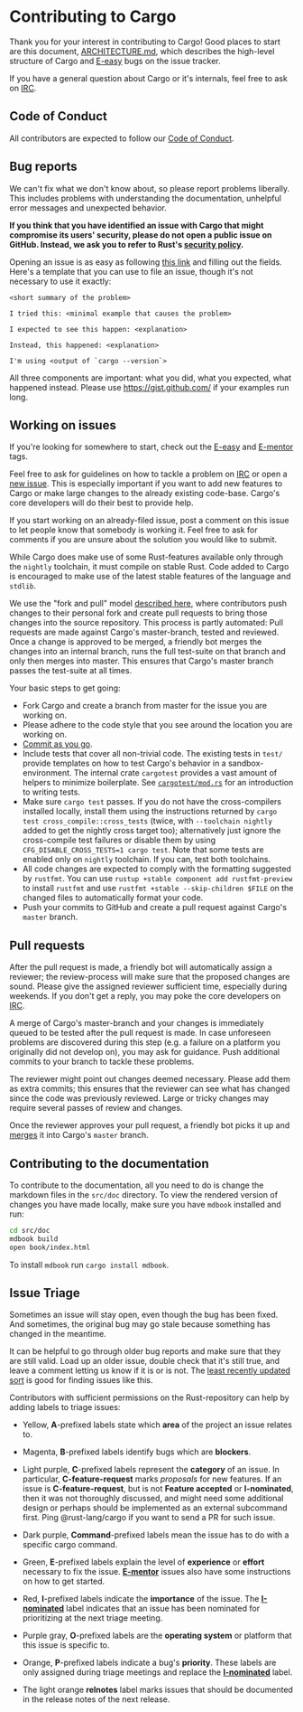 # Contributing to Cargo

Thank you for your interest in contributing to Cargo! Good places to
start are this document, [ARCHITECTURE.md](ARCHITECTURE.md), which
describes the high-level structure of Cargo and [E-easy] bugs on the
issue tracker.

If you have a general question about Cargo or it's internals, feel free to ask
on [IRC].

## Code of Conduct

All contributors are expected to follow our [Code of Conduct].

## Bug reports

We can't fix what we don't know about, so please report problems liberally. This
includes problems with understanding the documentation, unhelpful error messages
and unexpected behavior.

**If you think that you have identified an issue with Cargo that might compromise
its users' security, please do not open a public issue on GitHub. Instead,
we ask you to refer to Rust's [security policy].**

Opening an issue is as easy as following [this link][new-issues] and filling out
the fields. Here's a template that you can use to file an issue, though it's not
necessary to use it exactly:

    <short summary of the problem>

    I tried this: <minimal example that causes the problem>

    I expected to see this happen: <explanation>

    Instead, this happened: <explanation>

    I'm using <output of `cargo --version`>

All three components are important: what you did, what you expected, what
happened instead. Please use https://gist.github.com/ if your examples run long.

## Working on issues

If you're looking for somewhere to start, check out the [E-easy][E-Easy] and
[E-mentor][E-mentor] tags.

Feel free to ask for guidelines on how to tackle a problem on [IRC] or open a
[new issue][new-issues]. This is especially important if you want to add new
features to Cargo or make large changes to the already existing code-base.
Cargo's core developers will do their best to provide help.

If you start working on an already-filed issue, post a comment on this issue to
let people know that somebody is working it. Feel free to ask for comments if
you are unsure about the solution you would like to submit.

While Cargo does make use of some Rust-features available only through the
`nightly` toolchain, it must compile on stable Rust. Code added to Cargo
is encouraged to make use of the latest stable features of the language and
`stdlib`.

We use the "fork and pull" model [described here][development-models], where
contributors push changes to their personal fork and create pull requests to
bring those changes into the source repository. This process is partly
automated: Pull requests are made against Cargo's master-branch, tested and
reviewed. Once a change is approved to be merged, a friendly bot merges the
changes into an internal branch, runs the full test-suite on that branch
and only then merges into master. This ensures that Cargo's master branch
passes the test-suite at all times.

Your basic steps to get going:

* Fork Cargo and create a branch from master for the issue you are working on.
* Please adhere to the code style that you see around the location you are
working on.
* [Commit as you go][githelp].
* Include tests that cover all non-trivial code. The existing tests
in `test/` provide templates on how to test Cargo's behavior in a
sandbox-environment. The internal crate `cargotest` provides a vast amount
of helpers to minimize boilerplate.  See [`cargotest/mod.rs`] for an
introduction to writing tests.
* Make sure `cargo test` passes. If you do not have the cross-compilers
installed locally, install them using the instructions returned by
`cargo test cross_compile::cross_tests` (twice, with `--toolchain nightly`
added to get the nightly cross target too); alternatively just
ignore the cross-compile test failures or disable them by
using `CFG_DISABLE_CROSS_TESTS=1 cargo test`. Note that some tests are enabled
only on `nightly` toolchain. If you can, test both toolchains.
* All code changes are expected to comply with the formatting suggested by `rustfmt`.
You can use `rustup +stable component add rustfmt-preview` to install `rustfmt` and use
`rustfmt +stable --skip-children $FILE` on the changed files to automatically format your code.
* Push your commits to GitHub and create a pull request against Cargo's
`master` branch.

## Pull requests

After the pull request is made, a friendly bot will automatically assign a
reviewer; the review-process will make sure that the proposed changes are
sound. Please give the assigned reviewer sufficient time, especially during
weekends. If you don't get a reply, you may poke the core developers on [IRC].

A merge of Cargo's master-branch and your changes is immediately queued
to be tested after the pull request is made. In case unforeseen
problems are discovered during this step (e.g. a failure on a platform you
originally did not develop on), you may ask for guidance. Push additional
commits to your branch to tackle these problems.

The reviewer might point out changes deemed necessary. Please add them as
extra commits; this ensures that the reviewer can see what has changed since
the code was previously reviewed. Large or tricky changes may require several
passes of review and changes.

Once the reviewer approves your pull request, a friendly bot picks it up
and [merges][mergequeue] it into Cargo's `master` branch.

## Contributing to the documentation

To contribute to the documentation, all you need to do is change the markdown
files in the `src/doc` directory. To view the rendered version of changes you
have made locally, make sure you have `mdbook` installed and run:

```sh
cd src/doc
mdbook build
open book/index.html
```

To install `mdbook` run `cargo install mdbook`.


## Issue Triage

Sometimes an issue will stay open, even though the bug has been fixed. And
sometimes, the original bug may go stale because something has changed in the
meantime.

It can be helpful to go through older bug reports and make sure that they are
still valid. Load up an older issue, double check that it's still true, and
leave a comment letting us know if it is or is not. The [least recently
updated sort][lru] is good for finding issues like this.

Contributors with sufficient permissions on the Rust-repository can help by
adding labels to triage issues:

* Yellow, **A**-prefixed labels state which **area** of the project an issue
  relates to.

* Magenta, **B**-prefixed labels identify bugs which are **blockers**.

* Light purple, **C**-prefixed labels represent the **category** of an issue.
  In particular, **C-feature-request** marks *proposals* for new features. If
  an issue is **C-feature-request**, but is not **Feature accepted** or **I-nominated**,
  then it was not thoroughly discussed, and might need some additional design
  or perhaps should be implemented as an external subcommand first. Ping
  @rust-lang/cargo if you want to send a PR for such issue.

* Dark purple, **Command**-prefixed labels mean the issue has to do with a
  specific cargo command.

* Green, **E**-prefixed labels explain the level of **experience** or
  **effort** necessary to fix the issue. [**E-mentor**][E-mentor] issues also
  have some instructions on how to get started.

* Red, **I**-prefixed labels indicate the **importance** of the issue. The
  **[I-nominated][]** label indicates that an issue has been nominated for
  prioritizing at the next triage meeting.

* Purple gray, **O**-prefixed labels are the **operating system** or platform
  that this issue is specific to.

* Orange, **P**-prefixed labels indicate a bug's **priority**. These labels
  are only assigned during triage meetings and replace the **[I-nominated][]**
  label.

* The light orange **relnotes** label marks issues that should be documented in
  the release notes of the next release.


[githelp]: https://dont-be-afraid-to-commit.readthedocs.io/en/latest/git/commandlinegit.html
[development-models]: https://help.github.com/articles/about-collaborative-development-models/
[gist]: https://gist.github.com/
[new-issues]: https://github.com/rust-lang/cargo/issues/new
[mergequeue]: https://buildbot2.rust-lang.org/homu/queue/cargo
[security policy]: https://www.rust-lang.org/security.html
[lru]: https://github.com/rust-lang/cargo/issues?q=is%3Aissue+is%3Aopen+sort%3Aupdated-asc
[E-easy]: https://github.com/rust-lang/cargo/labels/E-easy
[E-mentor]: https://github.com/rust-lang/cargo/labels/E-mentor
[I-nominated]: https://github.com/rust-lang/cargo/labels/I-nominated
[Code of Conduct]: https://www.rust-lang.org/conduct.html
[IRC]: https://kiwiirc.com/client/irc.mozilla.org/cargo
[`cargotest/mod.rs`]: https://github.com/rust-lang/cargo/blob/master/tests/testsuite/cargotest/mod.rs
